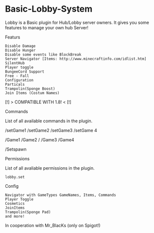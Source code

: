 # Basic-Lobby-System
Lobby is a Basic plugin for Hub/Lobby server owners. It gives you some features to manage your own hub Server!

Featurs

    Disable Damage
    Disable Hunger
    Disable some events like BlockBreak
    Server Navigator [Items: http://www.minecraftinfo.com/idlist.htm]
    SilentHub
    Player toggle
    BungeeCord Support
    Free - Fall
    Configuration
    Particals
    Trampolin(Sponge Boost)
    Join Items (Costum Names)

[!] > COMPATIBLE WITH 1.8! < [!]


Commands

List of all available commands in the plugin.

/setGame1 /setGame2
/setGame3 /setGame 4

/Game1 /Game2 /
/Game3 /Game4

/Setspawn


Permissions

List of all avaliable permissions in the plugin.

    lobby.set




Config

    Navigator with GameTypes GameNames, Items, Commands
    Player Toggle
    Cosmetics
    JoinItems
    Trampolin(Sponge Pad)
    and more!




In cooperation with Mr_BlacKs (only on Spigot!)
